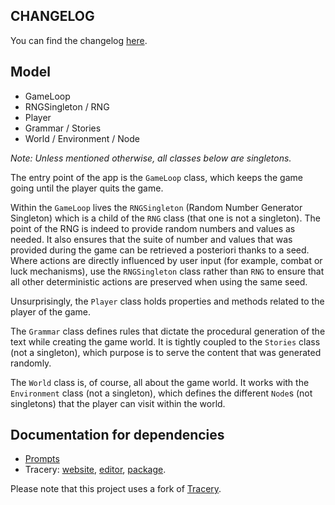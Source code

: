 ## CHANGELOG

You can find the changelog [here](./CHANGELOG.md).

## Model

* GameLoop
* RNGSingleton / RNG
* Player
* Grammar / Stories
* World / Environment / Node

*Note: Unless mentioned otherwise, all classes below are singletons.*

The entry point of the app is the `GameLoop` class, which keeps the game going until the player quits the game.

Within the `GameLoop` lives the `RNGSingleton` (Random Number Generator Singleton) which is a child of the `RNG` class (that one is not a singleton). The point of the RNG is indeed to provide random numbers and values as needed. It also ensures that the suite of number and values that was provided during the game can be retrieved a posteriori thanks to a seed. Where actions are directly influenced by user input (for example, combat or luck mechanisms), use the `RNGSingleton` class rather than `RNG` to ensure that all other deterministic actions are preserved when using the same seed.

Unsurprisingly, the `Player` class holds properties and methods related to the player of the game.

The `Grammar` class defines rules that dictate the procedural generation of the text while creating the game world. It is tightly coupled to the `Stories` class (not a singleton), which purpose is to serve the content that was generated randomly.

The `World` class is, of course, all about the game world. It works with the `Environment` class (not a singleton), which defines the different `Node`s (not singletons) that the player can visit within the world.

## Documentation for dependencies
- [Prompts](https://www.npmjs.com/package/prompts)
- Tracery: [website](http://tracery.io/), [editor](http://tracery.io/editor/), [package](https://www.npmjs.com/package/tracery-grammar).

Please note that this project uses a fork of [Tracery](https://github.com/galaxykate/tracery/tree/tracery2).
